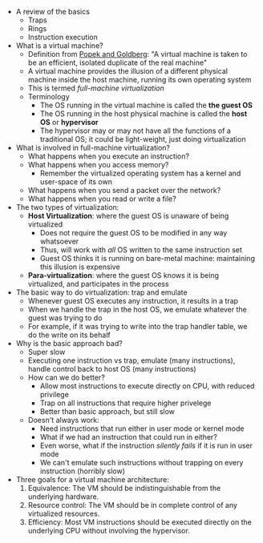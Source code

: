 * A review of the basics
    * Traps
    * Rings
    * Instruction execution
* What is a virtual machine?
    * Definition from [Popek and Goldberg](https://cs.nyu.edu/courses/fall14/CSCI-GA.3033-010/popek-goldberg.pdf): "A virtual machine is taken to be an efficient, isolated duplicate of the real machine" 
    * A virtual machine provides the illusion of a different physical
      machine inside the host machine, running its own operating system
    * This is termed *full-machine virtualization*
    * Terminology
        * The OS running in the virtual machine is called the **the guest OS**
        * The OS running in the host physical machine is called the **host OS** or **hypervisor**
        * The hypervisor may or may not have all the functions of a
          traditional OS; it could be light-weight, just doing
          virtualization
* What is involved in full-machine virtualization?
    * What happens when you execute an instruction?
    * What happens when you access memory?
        * Remember the virtualized operating system has a kernel and user-space of its own
    * What happens when you send a packet over the network?
    * What happens when you read or write a file?
* The two types of virtualization:
    * **Host Virtualization**: where the guest OS is unaware of being virtualized
        * Does not require the guest OS to be modified in any way whatsoever
        * Thus, will work with *all* OS written to the same instruction set
        * Guest OS thinks it is running on bare-metal machine: maintaining this illusion is expensive
    * **Para-virtualization**: where the guest OS knows it is being virtualized, and participates in the process
* The basic way to do virtualization: trap and emulate
    * Whenever guest OS executes any instruction, it results in a trap
    * When we handle the trap in the host OS, we emulate whatever the guest was trying to do
    * For example, if it was trying to write into the trap handler table, we do the write on its behalf
* Why is the basic approach bad?
    * Super slow
    * Executing one instruction vs trap, emulate (many instructions),
      handle control back to host OS (many instructions)
    * How can we do better?
        * Allow most instructions to execute directly on CPU, with reduced privilege
        * Trap on all instructions that require higher privelege
        * Better than basic approach, but still slow
    * Doesn't always work:
        * Need instructions that run either in user mode or kernel mode
        * What if we had an instruction that could run in either?
        * Even worse, what if the instruction *silently fails* if it is run in user mode
        * We can't emulate such instructions without trapping on every instruction (horribly slow)
* Three goals for a virtual machine architecture:
    1. Equivalence: The VM should be indistinguishable from the underlying hardware.
    2. Resource control: The VM should be in complete control of any virtualized resources.
    3. Efficiency: Most VM instructions should be executed directly on the underlying CPU without involving the hypervisor.
           
    
    